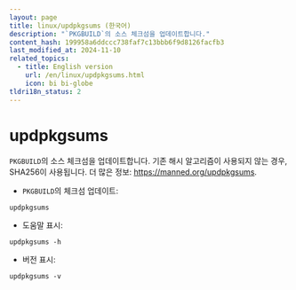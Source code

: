 ```yaml
---
layout: page
title: linux/updpkgsums (한국어)
description: "`PKGBUILD`의 소스 체크섬을 업데이트합니다."
content_hash: 199958a6ddccc738faf7c13bbb6f9d8126facfb3
last_modified_at: 2024-11-10
related_topics:
  - title: English version
    url: /en/linux/updpkgsums.html
    icon: bi bi-globe
tldri18n_status: 2
---
```

# updpkgsums

`PKGBUILD`의 소스 체크섬을 업데이트합니다.
기존 해시 알고리즘이 사용되지 않는 경우, SHA256이 사용됩니다.
더 많은 정보: <https://manned.org/updpkgsums>.

- `PKGBUILD`의 체크섬 업데이트:

`updpkgsums`

- 도움말 표시:

`updpkgsums -h`

- 버전 표시:

`updpkgsums -v`
